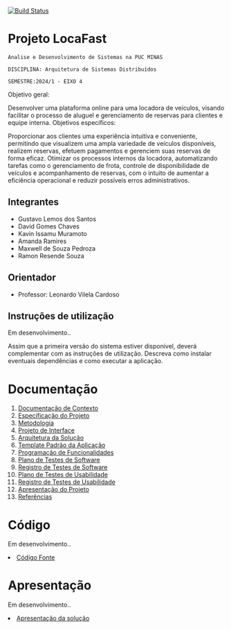 [![Build Status](https://dev.azure.com/1281703/Eixo%204%20-%20LocaFast/_apis/build/status%2FICEI-PUC-Minas-PMV-ADS.pmv-ads-2024-1-e4-proj-dad-t2-locafast?branchName=main)](https://dev.azure.com/1281703/Eixo%204%20-%20LocaFast/_build/latest?definitionId=2&branchName=main)

# Projeto LocaFast

`Analise e Desenvolvimento de Sistemas na PUC MINAS`

`DISCIPLINA: Arquitetura de Sistemas Distribuídos`

`SEMESTRE:2024/1 - EIXO 4`

Objetivo geral:

Desenvolver uma plataforma online para uma locadora de veículos, visando facilitar o processo de aluguel e gerenciamento de reservas para clientes e equipe interna.
Objetivos específicos:

Proporcionar aos clientes uma experiência intuitiva e conveniente, permitindo que visualizem uma ampla variedade de veículos disponíveis, realizem reservas, efetuem pagamentos e gerenciem suas reservas de forma eficaz.
Otimizar os processos internos da locadora, automatizando tarefas como o gerenciamento de frota, controle de disponibilidade de veículos e acompanhamento de reservas, com o intuito de aumentar a eficiência operacional e reduzir possíveis erros administrativos.

## Integrantes


* Gustavo Lemos dos Santos
* David Gomes Chaves
* Kavin Issamu Muramoto
* Amanda Ramires
* Maxwell de Souza Pedroza
* Ramon Resende  Souza

## Orientador

* Professor: Leonardo Vilela Cardoso

## Instruções de utilização

Em desenvolvimento..

Assim que a primeira versão do sistema estiver disponível, deverá complementar com as instruções de utilização. Descreva como instalar eventuais dependências e como executar a aplicação.

# Documentação

<ol>
<li><a href="docs/01-Documentação de Contexto.md"> Documentação de Contexto</a></li>
<li><a href="docs/02-Especificação do Projeto.md"> Especificação do Projeto</a></li>
<li><a href="docs/03-Metodologia.md"> Metodologia</a></li>
<li><a href="docs/04-Projeto de Interface.md"> Projeto de Interface</a></li>
<li><a href="docs/05-Arquitetura da Solução.md"> Arquitetura da Solução</a></li>
<li><a href="docs/06-Template Padrão da Aplicação.md"> Template Padrão da Aplicação</a></li>
<li><a href="docs/07-Programação de Funcionalidades.md"> Programação de Funcionalidades</a></li>
<li><a href="docs/08-Plano de Testes de Software.md"> Plano de Testes de Software</a></li>
<li><a href="docs/09-Registro de Testes de Software.md"> Registro de Testes de Software</a></li>
<li><a href="docs/10-Plano de Testes de Usabilidade.md"> Plano de Testes de Usabilidade</a></li>
<li><a href="docs/11-Registro de Testes de Usabilidade.md"> Registro de Testes de Usabilidade</a></li>
<li><a href="docs/12-Apresentação do Projeto.md"> Apresentação do Projeto</a></li>
<li><a href="docs/13-Referências.md"> Referências</a></li>
</ol>

# Código

Em desenvolvimento..
<li><a href="src/README.md"> Código Fonte</a></li>

# Apresentação

Em desenvolvimento..
<li><a href="presentation/README.md"> Apresentação da solução</a></li>
